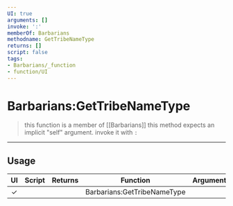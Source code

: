 ```yaml
---
UI: true
arguments: []
invoke: ':'
memberOf: Barbarians
methodname: GetTribeNameType
returns: []
script: false
tags:
- Barbarians/_function
- function/UI
---
```

# Barbarians:GetTribeNameType
> this function is a member of [[Barbarians]]
> this method expects an implicit "self" argument. invoke it with `:`
-----
## Usage
|  UI | Script | Returns | Function | Arguments |
|:---:|:------:|-------:|:--------:|:---------|
|✓| ||Barbarians:GetTribeNameType||
